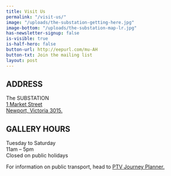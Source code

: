 ```yaml
---
title: Visit Us
permalink: "/visit-us/"
image: "/uploads/the-substation-getting-here.jpg"
image-bottom: "/uploads/the-substation-map-lr.jpg"
has-newsletter-signup: false
is-visible: true
is-half-hero: false
button-url: http://eepurl.com/mu-AH
button-txt: Join the mailing list
layout: post
---
```


## ADDRESS

The SUBSTATION <br>
<a href="https://goo.gl/maps/WG1MkodsgHP2" target="blank">1 Market Street<br>Newport, Victoria 3015.</a>

## GALLERY HOURS

Tuesday to Saturday<br> 
11am – 5pm<br>
Closed on public holidays

For information on public transport, head to <a href="http://ptv.vic.gov.au/journey#jpsearch%5Baction%5D=showPlanner" target="blank">PTV Journey Planner.</a>